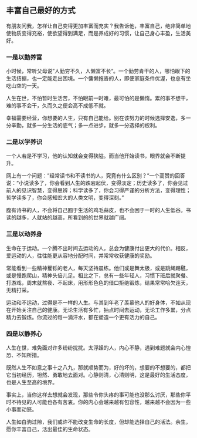 ## 丰富自己最好的方式
有朋友问我，怎样让自己变得更加丰富而充实？我告诉他，丰富自己，绝非简单地使物质变得充裕，使欲望得到满足，而是养成好的习惯，让自己身心丰盈，生活美好。

### 一是以勤养富
小时候，常听父母说”人勤穷不久，人懒富不长“。一个勤劳肯干的人，哪怕眼下的生活拮据，也一定能走出困境。一个慵懒拖沓的人，即便家庭条件优渥，也总有坐吃山空的一天。

人生在世，不怕暂时生活苦，不怕眼前一时难，最可怕的是懒惰。累的事不想干，难的事不会干，久而久之便会高不成低不就。

幸福需要经营，你想要的人生，只有自己能给。别在该努力的时候选择安逸，多一分辛勤，就多一分生活的底气；多一点进步，就多一分选择的权利。

### 二是以学养识
一个人若是不学习，他的认知就会变得狭隘。而当他开始读书，眼界就会不断提升。

网上有一个问题：”经常读书和不读书的人，究竟有什么区别？”一个高赞的回答说：“小说读多了，你会看到人生的跌宕起伏，变得淡定；历史读多了，你会见过前人的见识智慧，变得思辨；科学读多了，你会习得严谨的分析方法，变得理性；哲学读多了，你会感知宏大的人类文明，变得深刻。”

腹有诗书的人，不会将自己囿于生活的鸡毛蒜皮，也不会困于一时的人生低谷。书读的越多，人就站的越高，所看到的的世界就越广阔。

### 三是以动养身
生命在于运动。一个腾不出时间去运动的人，总会为健康付出更大的代价。相反，爱运动的人，往往能更从容地分配时间，并常常收获健康的奖励。

常能看到一些精神矍铄的老人，每天坚持晨练。他们或是舞太极，或是跳绳踢毽，或是慢跑爬山，精神头倍儿足。相比之下，总有一些年轻人，习惯下班后就聚餐、打游戏，周末就熬夜、不起床，用形形色色的借口拒绝锻炼，结果常常哈欠连天，无精打采。

运动和不运动，过得是不一样的人生。与其到年老了羡慕他人的好身体，不如从现在开始关注自己的健康。无论生活有多忙，抽点时间去运动，无论工作多累，分点精力去锻炼。你流过的每一滴汗水，都在塑造一个更有活力的自己。

### 四是以静养心
人生在世，难免面对许多纷纷扰扰。太浮躁的人，内心不静，遇到难题就会内心惶恐、不知所措。

既然人生不如意之事十之八九，那就顺势而为，好的坏的，想要的不想要的，都把它当初经历，坦然、勇敢地去面对。心静则清，心清则明，这是最好的生活态度，也是人生至高的境界。

事实上，当你这样去想就会发现，那些令你头疼的事可能也没那么讨厌，那些你平时不待见的人可能也各有苦衷。你的内心会越来越有包容性，越来越不会因为一些小事而动怒。

人生如白驹过隙，我们或许不能改变生命的长度，但却能选择自己的活法。余生，愿你丰富自己，活出最佳的生命状态。